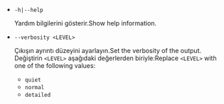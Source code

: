 * `-h|--help`

  <span data-ttu-id="9092e-101">Yardım bilgilerini gösterir.</span><span class="sxs-lookup"><span data-stu-id="9092e-101">Show help information.</span></span>

* `--verbosity <LEVEL>`

  <span data-ttu-id="9092e-102">Çıkışın ayrıntı düzeyini ayarlayın.</span><span class="sxs-lookup"><span data-stu-id="9092e-102">Set the verbosity of the output.</span></span> <span data-ttu-id="9092e-103">Değiştirin `<LEVEL>` aşağıdaki değerlerden biriyle:</span><span class="sxs-lookup"><span data-stu-id="9092e-103">Replace `<LEVEL>` with one of the following values:</span></span>
  
  * `quiet`
  * `normal`
  * `detailed`